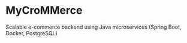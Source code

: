 # MyCroMMerce
Scalable e-commerce backend using Java microservices (Spring Boot, Docker, PostgreSQL)
